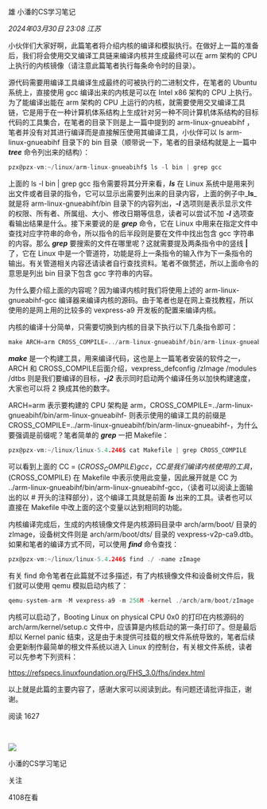 雄 小潘的CS学习笔记

_2024年03月30日 23:08_ _江苏_

小伙伴们大家好啊，此篇笔者将介绍内核的编译和模拟执行。在做好上一篇的准备后，我们将会使用交叉编译工具链来编译内核并生成最终可以在 arm 架构的 CPU 上执行的内核镜像（请注意此篇笔者执行每条命令时的目录）。

源代码需要用编译工具编译生成最终的可被执行的二进制文件，在笔者的 Ubuntu 系统上，直接使用 gcc 编译出来的内核是可以在 Intel x86 架构的 CPU 上执行。为了能编译出能在 arm 架构的 CPU 上运行的内核，就需要使用交叉编译工具链，它是用于在一种计算机体系结构上生成针对另一种不同计算机体系结构的目标代码的工具集合，在笔者的目录下则是上一篇中提到的 arm-linux-gnueabihf ，笔者并没有对其进行编译而是直接解压使用其编译工具，小伙伴可以 ls arm-linux-gnueabihf 目录下的 bin 目录（顺带说一下，笔者的目录结构就是上一篇中 _**tree**_ 命令列出来的结构）：

```c
pzx@pzx-vm:~/linux/arm-linux-gnueabihf$ ls -l bin | grep gcc
```

上面的 ls -l bin | grep gcc 指令需要将其分开来看，_**ls**_ 在 Linux 系统中是用来列出文件或者目录的指令，它可以显示出需要列出来的目录内容，上面的例子中\_**ls**\_ 就是将 arm-linux-gnueabihf/bin 目录下的内容列出，_**-l**_ 选项则是表示显示文件的权限、所有者、所属组、大小、修改日期等信息，读者可以尝试不加 _**-l**_ 选项查看输出结果是什么。接下来要说的是 _**grep**_ 命令，它在 Linux 中用来在指定文件中查找对应字符串的命令，所以指令的后半段则是要在文件中找出包含 gcc 字符串的内容。那么 _**grep**_ 要搜索的文件在哪里呢？这就需要提及两条指令中的竖线 **|** 了，它在 Linux 中是一个管道符，功能是将上一条指令的输入作为下一条指令的输出。有关管道相关内容还请读者自行查找资料。笔者不做赘述，所以上面命令的意思是列出 bin 目录下包含 gcc 字符串的内容。

为什么要介绍上面的内容呢？因为编译内核时我们将使用上述的 arm-linux-gnueabihf-gcc 编译器来编译内核的源码。由于笔者也是在网上查找教程，所以使用的是网上用的比较多的 vexpress-a9 开发板的配置来编译内核。

内核的编译十分简单，只需要切换到内核的目录下执行以下几条指令即可：

```c
make ARCH=arm CROSS_COMPILE=../arm-linux-gnueabihf/bin/arm-linux-gnueabihf- vexpress_defconfig
```

_**make**_ 是一个构建工具，用来编译代码，这也是上一篇笔者安装的软件之一，ARCH 和 CROSS_COMPILE后面介绍，vexpress_defconfig /zImage /modules /dtbs 则是我们要编译的目标，_**-j2**_ 表示同时启动两个编译任务以加快构建速度，大家也可以将 2 换成其他的数字。

ARCH=arm 表示要构建的 CPU 架构是 arm，CROSS_COMPILE=../arm-linux-gnueabihf/bin/arm-linux-gnueabihf- 则表示使用的编译工具的前缀是 CROSS_COMPILE=../arm-linux-gnueabihf/bin/arm-linux-gnueabihf-，为什么要强调是前缀呢？笔者简单的 _**grep**_ 一把 Makefile：

```c
pzx@pzx-vm:~/linux/linux-5.4.246$ cat Makefile | grep CROSS_COMPILE
```

可以看到上面的 CC = $(CROSS_COMPILE)gcc，CC 是我们编译内核使用的工具，$(CROSS_COMPILE) 在 Makefile 中表示使用此变量，因此展开就是 CC 为 ../arm-linux-gnueabihf/bin/arm-linux-gnueabihf-gcc，（读者可以阅读上面输出的以 # 开头的注释部分），这个编译工具就是前面 _**ls**_ 出来的工具。读者也可以直接在 Makefile 中改上面的这个变量以达到相同的功能。

内核编译完成后，生成的内核镜像文件是内核源码目录中 arch/arm/boot/ 目录的 zImage，设备树文件则是 arch/arm/boot/dts/ 目录的 vexpress-v2p-ca9.dtb。如果和笔者的编译方式不同，可以使用 _**find**_ 命令查找：

```c
pzx@pzx-vm:~/linux/linux-5.4.246$ find ./ -name zImage
```

有关 find 命令笔者在此篇就不过多描述，有了内核镜像文件和设备树文件后，我们就可以使用 qemu 模拟启动内核了：

```c
qemu-system-arm -M vexpress-a9 -m 256M -kernel ./arch/arm/boot/zImage -dtb ./arch/arm/boot/dts/vexpress-v2p-ca9.dtb
```

内核可以启动了，Booting Linux on physical CPU 0x0 的打印在内核源码的 arch/arm/kernel/setup.c 文件中，应该算是内核启动的第一条打印了。但是最后却以 Kernel panic 结束，这是由于未提供可挂载的根文件系统导致的，笔者后续会更新制作最简单的根文件系统以进入 Linux 的控制台，有关根文件系统，读者可以先参考下列资料：

https://refspecs.linuxfoundation.org/FHS_3.0/fhs/index.html

以上就是此篇的主要内容了，感谢大家可以阅读到此。有问题还请批评指正，谢谢。

阅读 1627

​

[](javacript:;)

![](http://mmbiz.qpic.cn/mmbiz_png/CpAhU3mTia4BBKBYs9Lx64EfX5BONeE1AwVb2wjjLZdfTxD4CZPtibNMib8iaWAAYTlPMn5g4VDILDFQ2cERgujTbA/300?wx_fmt=png&wxfrom=18)

小潘的CS学习笔记

关注

4108在看
